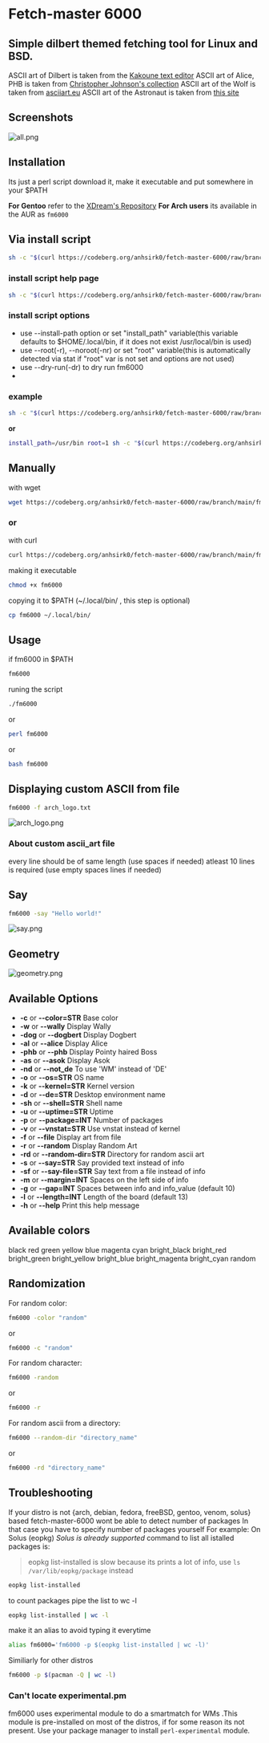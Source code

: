 # Fetch-master 6000

## Simple dilbert themed fetching tool for Linux and BSD.

ASCII art of Dilbert is taken from the [Kakoune text editor](https://github.com/mawww/kakoune)
ASCII art of Alice, PHB is taken from [Christopher Johnson's collection](https://asciiart.website/index.php?art=comics/dilbert)
ASCII art of the Wolf is taken from [asciiart.eu](https://www.asciiart.eu/animals/wolves)
ASCII art of the Astronaut is taken from [this site](https://pastebin.com/T7tunPCa)

## Screenshots
![all.png](https://postimg.cc/grwvSKVW)

## Installation
Its just a perl script
download it, make it executable and put somewhere in your $PATH

**For Gentoo** refer to the [XDream's Repository](https://github.com/XDream8/dreamsrepo)
**For Arch users** its available in the AUR as `fm6000`

## Via install script
```sh
sh -c "$(curl https://codeberg.org/anhsirk0/fetch-master-6000/raw/branch/main/install.sh)"
```
### install script help page
```sh
sh -c "$(curl https://codeberg.org/anhsirk0/fetch-master-6000/raw/branch/main/install.sh)" -- -h
```
### install script options
- use --install-path option or set "install_path" variable(this variable defaults to $HOME/.local/bin, if it does not exist /usr/local/bin is used)
- use --root(-r), --noroot(-nr) or set "root" variable(this is automatically detected via stat if "root" var is not set and options are not used)
- use --dry-run(-dr) to dry run fm6000
-
### example
```sh
sh -c "$(curl https://codeberg.org/anhsirk0/fetch-master-6000/raw/branch/main/install.sh)" -- --install-path=/usr/bin --root
```
**or**
```sh
install_path=/usr/bin root=1 sh -c "$(curl https://codeberg.org/anhsirk0/fetch-master-6000/raw/branch/main/install.sh)"
```

## Manually
with wget
``` sh
wget https://codeberg.org/anhsirk0/fetch-master-6000/raw/branch/main/fm6000.pl -O fm6000
```
### or
with curl
``` sh
curl https://codeberg.org/anhsirk0/fetch-master-6000/raw/branch/main/fm6000.pl --output fm6000
```
making it executable
```sh
chmod +x fm6000
```
copying it to $PATH (~/.local/bin/ , this step is optional)
```sh
cp fm6000 ~/.local/bin/
```

## Usage
if fm6000 in $PATH
```bash
fm6000
```
runing the script
```bash
./fm6000
```
or
```bash
perl fm6000
```
or
```bash
bash fm6000
```

## Displaying custom ASCII from file
```bash
fm6000 -f arch_logo.txt
```
![arch_logo.png](https://i.postimg.cc/h4sV4RmP/arch-logo.png)

### About custom ascii_art file
every line should be of same length (use spaces if needed)
atleast 10 lines is required (use empty spaces lines if needed)

## Say
```bash
fm6000 -say "Hello world!"
```
![say.png](https://i.postimg.cc/mr9QTcY0/say.png)

## Geometry
![geometry.png](https://i.postimg.cc/NMwRFgbL/geometry.png)

## Available Options
- **-c** or **--color=STR** Base color
- **-w** or **--wally** Display Wally
- **-dog** or **--dogbert** Display Dogbert
- **-al** or **--alice** Display Alice
- **-phb** or **--phb** Display Pointy haired Boss
- **-as** or **--asok** Display Asok
- **-nd** or **--not_de** To use 'WM' instead of 'DE'
- **-o** or **--os=STR** OS name
- **-k** or **--kernel=STR** Kernel version
- **-d** or **--de=STR** Desktop environment name
- **-sh** or **--shell=STR** Shell name
- **-u** or **--uptime=STR** Uptime
- **-p** or **--package=INT** Number of packages
- **-v** or **--vnstat=STR** Use vnstat instead of kernel
- **-f** or **--file** Display art from file
- **-r** or **--random** Display Random Art
- **-rd** or **--random-dir=STR** Directory for random ascii art
- **-s** or **--say=STR** Say provided text instead of info
- **-sf** or **--say-file=STR** Say text from a file instead of info
- **-m** or **--margin=INT** Spaces on the left side of info
- **-g** or **--gap=INT** Spaces between info and info_value (default 10)
- **-l** or **--length=INT** Length of the board (default 13)
- **-h** or **--help** Print this help message
 

## Available colors
black  red  green  yellow  blue  magenta  cyan
bright_black  bright_red  bright_green  bright_yellow
bright_blue   bright_magenta  bright_cyan random

## Randomization
For random color:
```bash
fm6000 -color "random"
```
or
```bash
fm6000 -c "random"
```

For random character:
```bash
fm6000 -random
```
or
```bash
fm6000 -r
```

For random ascii from a directory:
```bash
fm6000 --random-dir "directory_name"
```
or
```bash
fm6000 -rd "directory_name"
```

## Troubleshooting
If your distro is not {arch, debian, fedora, freeBSD, gentoo, venom, solus} based fetch-master-6000 wont be able to detect number of packages
In that case you have to specify number of packages yourself
For example:
On Solus (eopkg)
*Solus is already supported*
command to list all istalled packages is:
> eopkg list-installed is slow because its prints a lot of info, use `ls /var/lib/eopkg/package` instead
```bash
eopkg list-installed
```
to count packages pipe the list to wc -l

```bash
eopkg list-installed | wc -l
```

make it an alias to avoid typing it everytime

```bash
alias fm6000='fm6000 -p $(eopkg list-installed | wc -l)'
```
Similiarly for other distros

```bash
fm6000 -p $(pacman -Q | wc -l)
```

### Can't locate experimental.pm
fm6000 uses experimental module to do a smartmatch for WMs .This module is pre-installed on most of the distros, if for some reason its not present. Use your package manager to install `perl-experimental` module.
